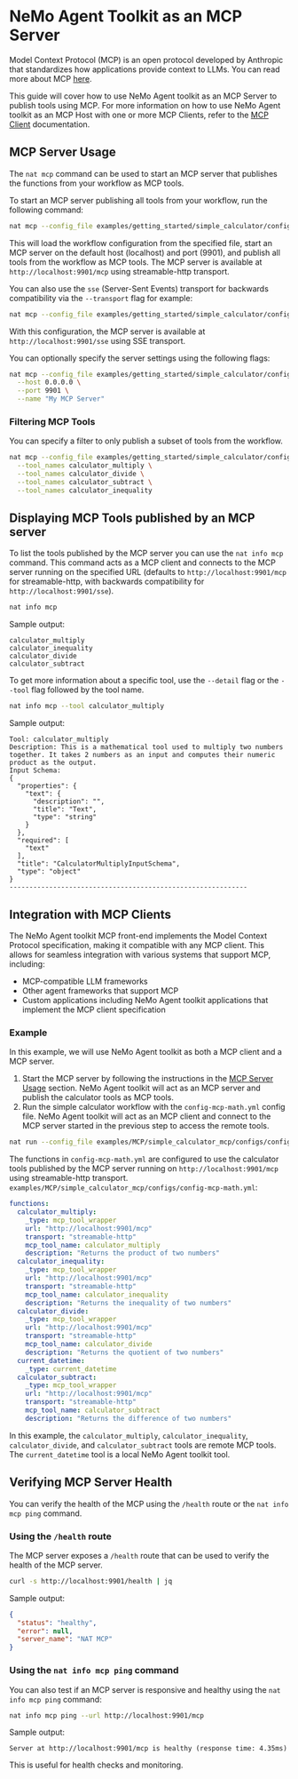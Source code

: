 <!--
SPDX-FileCopyrightText: Copyright (c) 2025, NVIDIA CORPORATION & AFFILIATES. All rights reserved.
SPDX-License-Identifier: Apache-2.0

Licensed under the Apache License, Version 2.0 (the "License");
you may not use this file except in compliance with the License.
You may obtain a copy of the License at

http://www.apache.org/licenses/LICENSE-2.0

Unless required by applicable law or agreed to in writing, software
distributed under the License is distributed on an "AS IS" BASIS,
WITHOUT WARRANTIES OR CONDITIONS OF ANY KIND, either express or implied.
See the License for the specific language governing permissions and
limitations under the License.
-->

# NeMo Agent Toolkit as an MCP Server

Model Context Protocol (MCP) is an open protocol developed by Anthropic that standardizes how applications provide context to LLMs. You can read more about MCP [here](https://modelcontextprotocol.io/introduction).

This guide will cover how to use NeMo Agent toolkit as an MCP Server to publish tools using MCP. For more information on how to use NeMo Agent toolkit as an MCP Host with one or more MCP Clients, refer to the [MCP Client](./mcp-client.md) documentation.

## MCP Server Usage

The `nat mcp` command can be used to start an MCP server that publishes the functions from your workflow as MCP tools.

To start an MCP server publishing all tools from your workflow, run the following command:

```bash
nat mcp --config_file examples/getting_started/simple_calculator/configs/config.yml
```

This will load the workflow configuration from the specified file, start an MCP server on the default host (localhost) and port (9901), and publish all tools from the workflow as MCP tools. The MCP server is available at `http://localhost:9901/mcp` using streamable-http transport.

You can also use the `sse` (Server-Sent Events) transport for backwards compatibility via the `--transport` flag for example:
```bash
nat mcp --config_file examples/getting_started/simple_calculator/configs/config.yml --transport sse
```
With this configuration, the MCP server is available at `http://localhost:9901/sse` using SSE transport.

You can optionally specify the server settings using the following flags:
```bash
nat mcp --config_file examples/getting_started/simple_calculator/configs/config.yml \
  --host 0.0.0.0 \
  --port 9901 \
  --name "My MCP Server"
```

### Filtering MCP Tools
You can specify a filter to only publish a subset of tools from the workflow.

```bash
nat mcp --config_file examples/getting_started/simple_calculator/configs/config.yml \
  --tool_names calculator_multiply \
  --tool_names calculator_divide \
  --tool_names calculator_subtract \
  --tool_names calculator_inequality
```

## Displaying MCP Tools published by an MCP server

To list the tools published by the MCP server you can use the `nat info mcp` command. This command acts as a MCP client and connects to the MCP server running on the specified URL (defaults to `http://localhost:9901/mcp` for streamable-http, with backwards compatibility for `http://localhost:9901/sse`).

```bash
nat info mcp
```

Sample output:
```
calculator_multiply
calculator_inequality
calculator_divide
calculator_subtract
```

To get more information about a specific tool, use the `--detail` flag or the `--tool` flag followed by the tool name.

```bash
nat info mcp --tool calculator_multiply
```

Sample output:
```
Tool: calculator_multiply
Description: This is a mathematical tool used to multiply two numbers together. It takes 2 numbers as an input and computes their numeric product as the output.
Input Schema:
{
  "properties": {
    "text": {
      "description": "",
      "title": "Text",
      "type": "string"
    }
  },
  "required": [
    "text"
  ],
  "title": "CalculatorMultiplyInputSchema",
  "type": "object"
}
------------------------------------------------------------
```
## Integration with MCP Clients

The NeMo Agent toolkit MCP front-end implements the Model Context Protocol specification, making it compatible with any MCP client. This allows for seamless integration with various systems that support MCP, including:

- MCP-compatible LLM frameworks
- Other agent frameworks that support MCP
- Custom applications including NeMo Agent toolkit applications that implement the MCP client specification

### Example
In this example, we will use NeMo Agent toolkit as both a MCP client and a MCP server.

1. Start the MCP server by following the instructions in the [MCP Server Usage](#mcp-server-usage) section. NeMo Agent toolkit will act as an MCP server and publish the calculator tools as MCP tools.
2. Run the simple calculator workflow with the `config-mcp-math.yml` config file. NeMo Agent toolkit will act as an MCP client and connect to the MCP server started in the previous step to access the remote tools.
```bash
nat run --config_file examples/MCP/simple_calculator_mcp/configs/config-mcp-math.yml --input "Is 2 times 2 greater than the current hour?"
```

The functions in `config-mcp-math.yml` are configured to use the calculator tools published by the MCP server running on `http://localhost:9901/mcp` using streamable-http transport.
`examples/MCP/simple_calculator_mcp/configs/config-mcp-math.yml`:
```yaml
functions:
  calculator_multiply:
    _type: mcp_tool_wrapper
    url: "http://localhost:9901/mcp"
    transport: "streamable-http"
    mcp_tool_name: calculator_multiply
    description: "Returns the product of two numbers"
  calculator_inequality:
    _type: mcp_tool_wrapper
    url: "http://localhost:9901/mcp"
    transport: "streamable-http"
    mcp_tool_name: calculator_inequality
    description: "Returns the inequality of two numbers"
  calculator_divide:
    _type: mcp_tool_wrapper
    url: "http://localhost:9901/mcp"
    transport: "streamable-http"
    mcp_tool_name: calculator_divide
    description: "Returns the quotient of two numbers"
  current_datetime:
    _type: current_datetime
  calculator_subtract:
    _type: mcp_tool_wrapper
    url: "http://localhost:9901/mcp"
    transport: "streamable-http"
    mcp_tool_name: calculator_subtract
    description: "Returns the difference of two numbers"
```
In this example, the `calculator_multiply`, `calculator_inequality`, `calculator_divide`, and `calculator_subtract` tools are remote MCP tools. The `current_datetime` tool is a local NeMo Agent toolkit tool.


## Verifying MCP Server Health
You can verify the health of the MCP using the `/health` route or the `nat info mcp ping` command.

### Using the `/health` route
The MCP server exposes a `/health` route that can be used to verify the health of the MCP server.

```bash
curl -s http://localhost:9901/health | jq
```

Sample output:
```json
{
  "status": "healthy",
  "error": null,
  "server_name": "NAT MCP"
}
```

### Using the `nat info mcp ping` command
You can also test if an MCP server is responsive and healthy using the `nat info mcp ping` command:
```bash
nat info mcp ping --url http://localhost:9901/mcp
```

Sample output:
```
Server at http://localhost:9901/mcp is healthy (response time: 4.35ms)
```
This is useful for health checks and monitoring.
